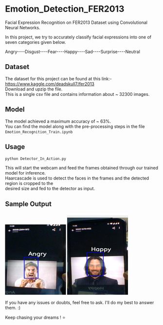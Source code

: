 # Emotion_Detection_FER2013
Facial Expression Recognition on FER2013 Dataset using Convolutional Neural Networks.


In this project, we try to accurately classify facial expressions into one of seven categories given below.

Angry----Disgust----Fear----Happy----Sad----Surprise----Neutral

## Dataset

The dataset for this project can be found at this link:- https://www.kaggle.com/deadskull7/fer2013  
Download and upzip the file.  
This is a single csv file and contains information about ~ 32300 images.  

## Model

The model achieved a maximum accuracy of ~ 63%.  
You can find the model along with the pre-processing steps in the file `Emotion_Recognition_Train.ipynb`

## Usage

`python Detector_In_Action.py`

This will start the webcam and feed the frames obtained through our trained model for inference.  
Haarcascade is used to detect the faces in the frames and the detected region is cropped to the  
desired size and fed to the detector as input.

## Sample Output
<img src ='Angry.png' width = 200>  
<img src ='Happy.png' width = 200>



If you have any issues or doubts, feel free to ask. I'll do my best to answer them. :)

Keep chasing your dreams ! ⭐️

